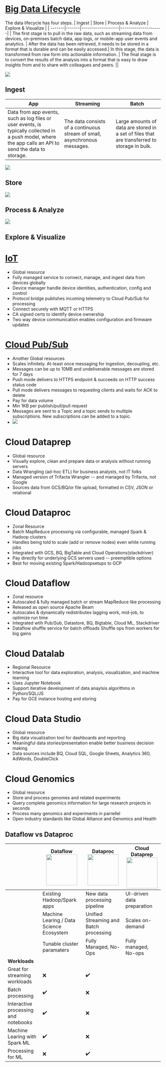 # [Big Data Lifecycle](https://cloud.google.com/architecture/data-lifecycle-cloud-platform)

The data lifecycle has four steps.
| Ingest | Store | Process & Analyze | Explore & Visualize |
| -------|-------|-------------------|---------------------|
| The first stage is to pull in the raw data, such as streaming data from devices, on-premises batch data, app logs, or mobile-app user events and analytics. | After the data has been retrieved, it needs to be stored in a format that is durable and can be easily accessed.| In this stage, the data is transformed from raw form into actionable information. | The final stage is to convert the results of the analysis into a format that is easy to draw insights from and to share with colleagues and peers. ||

![](https://cloud.google.com/architecture/images/data-lifecycle-1.svg)

## Ingest

| App | Streaming | Batch |
| --- | --------- | ----- |
| Data from app events, such as log files or user events, is typically collected in a push model, where the app calls an API to send the data to storage. | The data consists of a continuous stream of small, asynchronous messages. | Large amounts of data are stored in a set of files that are transferred to storage in bulk. |

![](https://cloud.google.com/architecture/images/data-lifecycle-2.svg)

## Store

![](https://cloud.google.com/architecture/images/data-lifecycle-3.svg)

## Process & Analyze

![](https://cloud.google.com/architecture/images/data-lifecycle-4.svg)

## Explore & Visualize

# [IoT](https://cloud.google.com/iot-core/)

* Global resource
* Fully managed service to connect, manage, and ingest data from devices globally
* Device manager handle device identities, authentication, config and control
* Protocol bridge publishes incoming telemetry to Cloud Pub/Sub for processing
* Connect securely with MQTT or HTTPS
* CA signed certs to identify device ownership
* Two way device communication enables configuration and firmware updates

# [Cloud Pub/Sub](https://cloud.google.com/pubsub/architecture)

* Another Global resources
* Scales infinitely. At-least once messaging for ingestion, decoupling, etc.
* Messages can be up to 10MB and undeliverable messages are stored for 7 days
* Push mode delivers to HTTPS endpoint & succeeds on HTTP success status code
* Pull mode delivers messages to requesting clients and waits for ACK to delete
* Pay for data volume
* Min 1KB per publish/pull/pull request
* Messages are sent to a Topic and a topic sends to multiple subscriptions. New subscriptions can be added to a topic.
* ![](https://cloud.google.com/pubsub/images/wp_flow.svg)

# Cloud Dataprep

* Global resource
* Visually explore, clean and prepare data or analysis without running servers
* Data Wrangling (ad-hoc ETL) for business analysts, not IT folks
* Managed version of Trifacta Wrangler -- and managed by Trifacta, not Google
* Sources data from GCS/BQ/or file upload, formatted in CSV, JSON or relational

# Cloud Dataproc

* Zonal Resource
* Batch MapReduce processing via configurable, managed Spark & Hadoop clusters
* Handles being told to scale (add or remove nodes) even while running jobs
* Integrated with GCS, BQ, BigTable and Cloud Operations(stackdriver)
* Pay directly for underlying GCS servers used -- preemptible options
* Best for moving existing Spark/Hadoopsetups to GCP

# Cloud Dataflow

* Zonal resource
* Autoscaled & fully managed batch or stream MapReduce like processing
* Released as open source Apache Beam
* Autoscales & dynamically redistributes lagging work, mid-job, to optimize run time
* Integrated wtih Pub/Sub, Datastore, BQ, Bigtable, Cloud ML, Stackdriver
* Dataflow shuffle service for batch offloads Shuffle ops from workers for big gains

# Cloud Datalab

* Regional Resource
* Interactive tool for data exploration, analysis, visualization, and machine learning
* Uses Jupyter Notebook
* Support iterative development of data anaylsis algorithms in Python/SQL/JS
* Pay for GCE instance hosting and storing

# Cloud Data Studio

* Global resource
* Big data visualization tool for dashboards and reporting
* Meaningful data stories/presentation enable better business decision making
* Data sources include BQ, Cloud SQL, Google Sheets, Analytics 360, AdWords, DoubleClick

# Cloud Genomics

* Global resource
* Store and process genomes and related experiments
* Query complete genomics information for large research projects in seconds
* Process many genomics and experiments in parrellel
* Open industry standards like Global Alliance and Genomics and Health

## Dataflow vs Dataproc

| | Dataflow</br><img src="https://avatars.githubusercontent.com/u/59933973?s=280&v=4" width="100" height="100"> | Dataproc</br><img src="https://miro.medium.com/max/1024/1*0GUArw6GUW0M0QdTc3oWOg.png" width="100" height="100">| Cloud Dataprep</br><img src="https://miro.medium.com/max/600/0*PZBSMFQzL3TmC_wJ." width="100" height="100">|
| --- | -------------- | -------------- | -------------------|
|| Existing Hadoop/Spark apps | New data processing pipeline | UI-driven data preparation |
|| Machine Learing / Data Science Ecosystem | Unified Streaming and Batch processing | Scales on-demand |
|| Tunable cluster paramaters | Fully Managed, No-Ops | Fully managed, No-ops |
| <b>Workloads</b> |
| Great for streaming workloads | :x: | :heavy_check_mark: |  |
| Batch processing | :heavy_check_mark: | :x: | |
| Interactive processing and notebooks | :heavy_check_mark: | :x: | |
| Machine Learing with Spark ML | :heavy_check_mark: | :x: | |
| Processing for ML | :x: | :heavy_check_mark: | |
